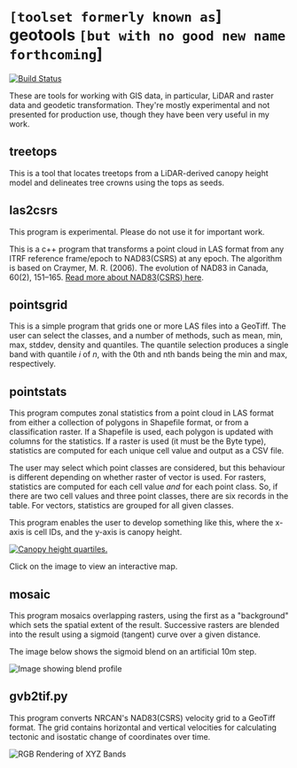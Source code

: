 # `[toolset formerly known as`] geotools `[but with no good new name forthcoming`]

[![Build Status](https://travis-ci.org/rskelly/geotools.svg?branch=master)](https://travis-ci.org/rskelly/geotools)

These are tools for working with GIS data, in particular, LiDAR and raster data and geodetic transformation. They're mostly experimental and not presented for production use, though they have been very useful in my work.

## treetops

This is a tool that locates treetops from a LiDAR-derived canopy height model and delineates tree crowns using the tops as seeds.

## las2csrs

This program is experimental. Please do not use it for important work.

This is a c++ program that transforms a point cloud in LAS format from any ITRF reference frame/epoch to NAD83(CSRS) at any epoch. The algorithm is based on Craymer, M. R. (2006). The evolution of NAD83 in Canada, 60(2), 151–165. [Read more about NAD83(CSRS) here](http://www.nrcan.gc.ca/earth-sciences/geomatics/geodetic-reference-systems/9052).

## pointsgrid

This is a simple program that grids one or more LAS files into a GeoTiff. The user can select the classes, and a number of methods, such as mean, min, max, stddev, density and quantiles. The quantile selection produces a single band with quantile *i* of *n*, with the 0th and nth bands being the min and max, respectively.

## pointstats

This program computes zonal statistics from a point cloud in LAS format from either a collection of polygons in Shapefile format, or from a classification raster. If a Shapefile is used, each polygon is updated with columns for the statistics. If a raster is used (it must be the Byte type), statistics are computed for each unique cell value and output as a CSV file.

The user may select which point classes are considered, but this behaviour is different depending on whether raster of vector is used. For rasters, statistics are computed for each cell value *and* for each point class. So, if there are two cell values and three point classes, there are six records in the table. For vectors, statistics are grouped for all given classes.

This program enables the user to develop something like this, where the x-axis is cell IDs, and the y-axis is canopy height.

[![Canopy height quartiles.](http://dijital.ca/files/geotools/lasstats.jpg)](http://dijital.ca/files/geotools/lasstats.html)

Click on the image to view an interactive map.

## mosaic

This program mosaics overlapping rasters, using the first as a "background" which sets the spatial extent of the result. Successive rasters
are blended into the result using a sigmoid (tangent) curve over a given distance.

The image below shows the sigmoid blend on an artificial 10m step.

![Image showing blend profile](http://dijital.ca/files/geotools/mosaic.png) 
 
## gvb2tif.py

This program converts NRCAN's NAD83(CSRS) velocity grid to a GeoTiff format. The grid contains horizontal and 
vertical velocities for calculating tectonic and isostatic change of coordinates over time.

![RGB Rendering of XYZ Bands](http://dijital.ca/img/gvb2.jpg "RGB Rendering of XYZ Bands")

